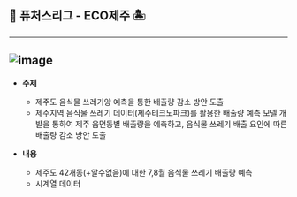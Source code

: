 ## 💫 퓨처스리그 - ECO제주 🏝
----
![image](https://user-images.githubusercontent.com/70987343/136367466-6c94804c-b90f-45c1-8d22-58f8acd3a8c6.png)
----

- **주제**
	- 제주도 음식물 쓰레기양 예측을 통한 배출량 감소 방안 도출
	- 제주지역 음식물 쓰레기 데이터(제주테크노파크)를 활용한 배출량 예측 모델 개발을 통하여 제주 읍면동별 배출량을 예측하고, 음식물 쓰레기 배출 요인에 따른 배출량 감소 방안 도출

- **내용**
	* 제주도 42개동(+알수없음)에 대한 7,8월 음식물 쓰레기 배출량 예측
	* 시계열 데이터
